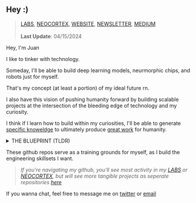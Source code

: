 ## Hey :)

>[LABS](https://github.com/vxnuaj/LABS), [NEOCORTEX](https://github.com/vxnuaj/NEOCORTEX), [WEBSITE](https://vxnuaj.life), [NEWSLETTER](https://vxnuaj.substack.com), [MEDIUM](https://medium.com/@vxnuaj)<br><br>
> **Last Update**: 04/15/2024

Hey, I'm Juan



I like to tinker with technology.

Someday, I'll be able to build deep learning models, neurmorphic chips, and robots just for myself. <br>

That's my concept (at least a portion) of my ideal future rn.

I also have this vision of pushing humanity forward by building scalable projects at the intersection of the bleeding edge of technology and my curiosity.

I think if I learn how to build within my curiosities, I'll be able to generate [specific knoweldge](https://nav.al/specific-knowledge) to ultimately produce [great work](https://paulgraham.com/greatwork.html) for humanity.

<details><summary>THE BLUEPRINT (TLDR)
</summary>

1. **Learn how to build. Build exceptional engineering skillsets with deep technologies.**

    **Programming**: Python, C/C++.

    **Deep Learning:** Neural Nets, RNNs, CNNs, Transformers $\rightarrow$ TBD

    > _TBD, as in I'm not sure what might be possible with the knowledge I'll get nor where my curiosity will lie_

    **AFTER**: I'm not sure where I'll go after. My thoughts and intentions right now are to either go towards neurmorphic chips (post moore's law), get deep into building humanoids, or build seamless interaction with brain-computer-interfaces


    >_My rationale behind going with deep learning is the role I believe t'll play in shaping our future. It's ienvitable that AGI / ASI will disrupt our future._

2. **Build & learn alongside exceptional founders and engineers.**

    **SF**: I'm spending my gap year (2024-2025) in silicon valley for this very reason.

    **Deep Tech**: Directly contribute and build at a deep tech company by summer 2025. (i.e., OpenAI, DeepMind, Mistral, FigureAI, ExtropicAI, Nvidia, etc)

</details>

These github repos serve as a training grounds for myself, as I build the engineering skillsets I want.
<br>


>_If you're navigating my github, you'll see most activity in my [LABS](https://github.com/vxnuaj/LABS) or [NEOCORTEX](https://github.com/vxnuaj/NEOCORTEX), but will see more tangible projects as seperate repositories [here](https://github.com/vxnuaj?tab=repositories)_


If you wanna chat, feel free to message me on [twitter](x.com/vxnuaj) or [email](mailto:jv.100420@gmail.com)